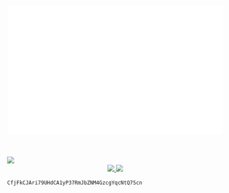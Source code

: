 <p>
  <img src="github-metrics.svg"/>
</p>

<br/>
<br/>

<a href="https://twitter.com/Miezhiko">
  <img src="https://img.shields.io/twitter/follow/Miezhiko.svg?style=social"/>
</a>

<div align="center">
<a href="#">
  <img src="https://img.shields.io/badge/Solana-9945FF?style=for-the-badge&logo=solana&logoColor=white"/>
  <img src="https://img.shields.io/badge/Crypto-Donations-00D4AA?style=for-the-badge"/>
</a>
</div>

```
CfjFkCJAri79UHdCA1yP37RmJbZNM4GzcgYqcNtQ7Scn
```
